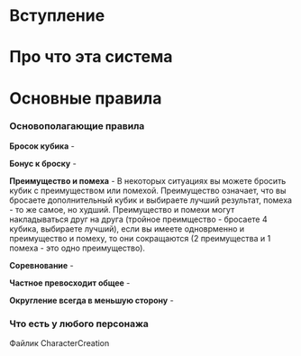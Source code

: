 # Вступление

# Про что эта система

# Основные правила

### Основополагающие правила

**Бросок кубика** -

**Бонус к броску** -

**Преимущество и помеха** - В некоторых ситуациях вы можете бросить кубик с преимуществом или помехой. Преимущество означает, что вы бросаете дополнительный кубик и выбираете лучший результат, помеха - то же самое, но худший. Преимущество и помехи могут накладываться друг на друга (тройное преимщество - бросаете 4 кубика, выбираете лучший), если вы имеете одноврменно и преимущество и помеху, то они сокращаются (2 преимущества и 1 помеха - это одно преимущество).

**Соревнование** -

**Частное превосходит общее** -

**Округление всегда в меньшую сторону** -

### Что есть у любого персонажа

Файлик CharacterCreation




